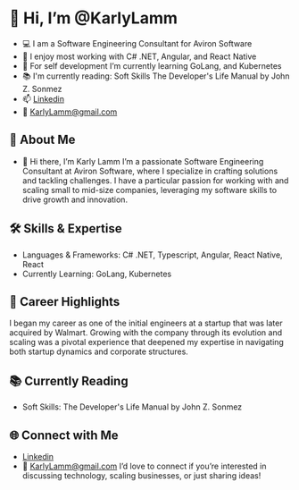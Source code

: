 # 👋 Hi, I’m @KarlyLamm 
- 💻 I am a Software Engineering Consultant for Aviron Software
- 👀 I enjoy most working with C# .NET, Angular, and React Native
- 🌱 For self development I’m currently learning GoLang, and Kubernetes
- 📚 I'm currently reading: Soft Skills The Developer's Life Manual by John Z. Sonmez
- 📫 [Linkedin](https://www.linkedin.com/in/karly-lamm-0289a9141/) 
- 📧 KarlyLamm@gmail.com

## 🌟 About Me
- 👋 Hi there, I’m Karly Lamm
I’m a passionate Software Engineering Consultant at Aviron Software, where I specialize in crafting solutions and tackling challenges. I have a particular passion for working with and scaling small to mid-size companies, leveraging my software skills to drive growth and innovation.

## 🛠️ Skills & Expertise
- Languages & Frameworks: C# .NET, Typescript, Angular, React Native, React
- Currently Learning: GoLang, Kubernetes

## 🚀 Career Highlights
I began my career as one of the initial engineers at a startup that was later acquired by Walmart. Growing with the company through its evolution and scaling was a pivotal experience that deepened my expertise in navigating both startup dynamics and corporate structures.

## 📚 Currently Reading
- Soft Skills: The Developer's Life Manual by John Z. Sonmez

## 🌐 Connect with Me
- [Linkedin](https://www.linkedin.com/in/karly-lamm-0289a9141/) 
- 📧 KarlyLamm@gmail.com
I’d love to connect if you’re interested in discussing technology, scaling businesses, or just sharing ideas!

<!---
KarlyLamm/KarlyLamm is a ✨ special ✨ repository because its `README.md` (this file) appears on your GitHub profile.
You can click the Preview link to take a look at your changes.
--->
